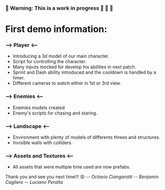 ### :construction_worker: Warning: This is a work in progress :construction: :construction: :construction: 
# First demo information: 
### --> Player <--
- Introducing a 3d model of our main character.
- Script for controlling the character.
- Many inputs mocked for develop his abilities in next patch.
- Sprint and Dash ability introduced and the cooldown is handled by a timer.
- Different cameras to watch either in 1st or 3rd view.

### --> Enemies <--
- Enemies models created
- Enemy's scripts for chasing and staring.

### --> Landscape <--
- Environment with plenty of models of differents threes and structures.
- Invisible walls with colliders.

### --> Assets and Textures <--
- All assets that were multiple time used are now prefabs.

Thank you and see you next time!!! :dizzy_face:
-- *Octavio Ciangarotti*
-- *Benjamín Cagliero*
-- *Luciano Peralta*

